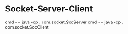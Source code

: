 # Socket-Server-Client

cmd == java -cp . com.socket.SocServer
cmd == java -cp . com.socket.SocClient

